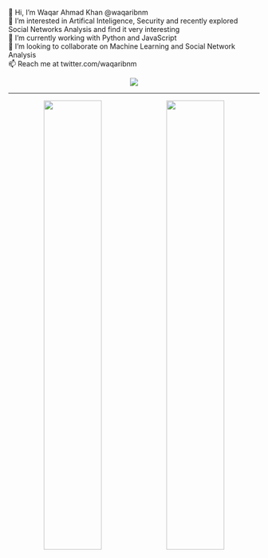 👋  Hi, I’m Waqar Ahmad Khan @waqaribnm  
👀  I’m interested in Artifical Inteligence, Security and recently explored Social Networks Analysis and find it very interesting  
🌱  I’m currently working with Python and JavaScript  
💞️  I’m looking to collaborate on Machine Learning and Social Network Analysis  
📫  Reach me at twitter.com/waqaribnm  

<p align="center">
  <a href="http://twitter.com/waqaribnm">
    <img src="https://img.shields.io/twitter/follow/waqaribnm?label=Twitter&logo=twitter&style=for-the-badge" />
  </a>
</p>

---

<p align="center">
  <img width="48%" src="https://github-readme-stats.vercel.app/api?username=waqaribnm&show_icons=true&theme=tokyonight" />
  <img width="48%" src="https://github-readme-streak-stats.herokuapp.com/?user=waqaribnm&theme=tokyonight" />
</p>
